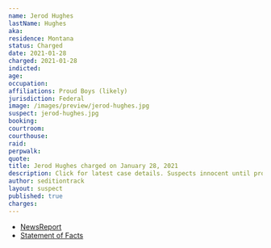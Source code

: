 ```yaml
---
name: Jerod Hughes
lastName: Hughes
aka:
residence: Montana
status: Charged
date: 2021-01-28
charged: 2021-01-28
indicted:
age:
occupation:
affiliations: Proud Boys (likely)
jurisdiction: Federal
image: /images/preview/jerod-hughes.jpg
suspect: jerod-hughes.jpg
booking:
courtroom:
courthouse:
raid:
perpwalk:
quote:
title: Jerod Hughes charged on January 28, 2021
description: Click for latest case details. Suspects innocent until proven guilty.
author: seditiontrack
layout: suspect
published: true
charges:
---
```

- [NewsReport](https://www.thedailybeast.com/montana-brothers-who-accosted-lone-black-cop-eugene-goodman-during-capitol-riots-are-arrested)
- [Statement of Facts](https://www.justice.gov/opa/page/file/1364151/download)
